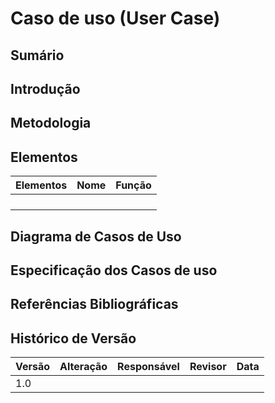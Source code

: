 # Caso de uso (User Case)

## Sumário

## Introdução

## Metodologia

## Elementos 

|Elementos| Nome | Função |
| - | - | - |
||||
||||
||||
||||

## Diagrama de Casos de Uso


## Especificação dos Casos de uso


## Referências Bibliográficas

## Histórico de Versão

| Versão | Alteração | Responsável | Revisor | Data |
| - | - | - | - | - |
| 1.0 |     |     |     |       |